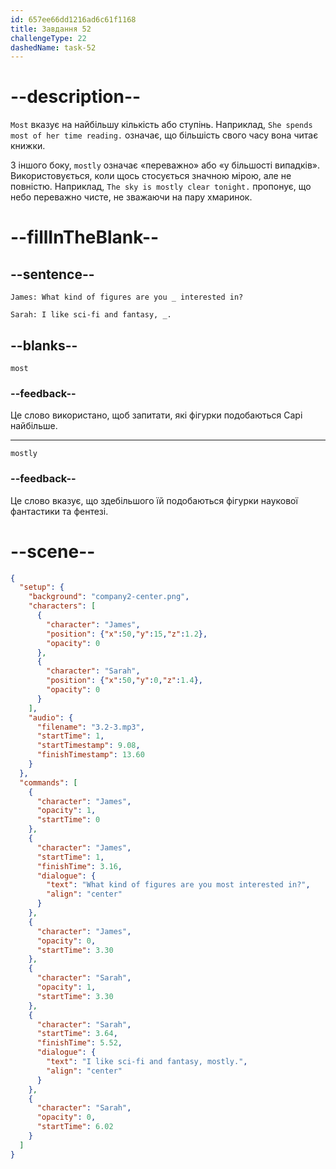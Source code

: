 ```yaml
---
id: 657ee66dd1216ad6c61f1168
title: Завдання 52
challengeType: 22
dashedName: task-52
---
```


<!-- (Audio) James: What kind of figures are you most interested in? Sarah: I like sci-fi and fantasy, mostly. -->

# --description--

`Most` вказує на найбільшу кількість або ступінь. Наприклад, `She spends most of her time reading.` означає, що більшість свого часу вона читає книжки.

З іншого боку, `mostly` означає «переважно» або «у більшості випадків». Використовується, коли щось стосується значною мірою, але не повністю. Наприклад, `The sky is mostly clear tonight.` пропонує, що небо переважно чисте, не зважаючи на пару хмаринок.

# --fillInTheBlank--

## --sentence--

`James: What kind of figures are you _ interested in?`

`Sarah: I like sci-fi and fantasy, _.`

## --blanks--

`most`

### --feedback--

Це слово використано, щоб запитати, які фігурки подобаються Сарі найбільше.

---

`mostly`

### --feedback--

Це слово вказує, що здебільшого їй подобаються фігурки наукової фантастики та фентезі.


# --scene--

```json
{
  "setup": {
    "background": "company2-center.png",
    "characters": [
      {
        "character": "James",
        "position": {"x":50,"y":15,"z":1.2},
        "opacity": 0
      },
      {
        "character": "Sarah",
        "position": {"x":50,"y":0,"z":1.4},
        "opacity": 0
      }
    ],
    "audio": {
      "filename": "3.2-3.mp3",
      "startTime": 1,
      "startTimestamp": 9.08,
      "finishTimestamp": 13.60
    }
  },
  "commands": [
    {
      "character": "James",
      "opacity": 1,
      "startTime": 0
    },
    {
      "character": "James",
      "startTime": 1,
      "finishTime": 3.16,
      "dialogue": {
        "text": "What kind of figures are you most interested in?",
        "align": "center"
      }
    },
    {
      "character": "James",
      "opacity": 0,
      "startTime": 3.30
    },
    {
      "character": "Sarah",
      "opacity": 1,
      "startTime": 3.30
    },
    {
      "character": "Sarah",
      "startTime": 3.64,
      "finishTime": 5.52,
      "dialogue": {
        "text": "I like sci-fi and fantasy, mostly.",
        "align": "center"
      }
    },
    {
      "character": "Sarah",
      "opacity": 0,
      "startTime": 6.02
    }
  ]
}
```
